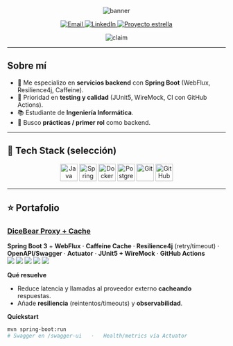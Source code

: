<!-- ====== HERO / BANNER ====== -->
<p align="center">
  <img src="https://capsule-render.vercel.app/api?type=rect&color=0:0ea5e9,100:16a34a&height=110&section=header&text=Jesús%20R.%20|%20Backend%20Developer&fontColor=ffffff&fontSize=32&fontAlignY=55&desc=Java%20·%20Spring%20Boot%20·%20APIs%20resilientes&descAlignY=85" alt="banner" />
</p>

<!-- ====== CTA ====== -->
<p align="center">
  <a href="mailto:villalbero14@gmail.com">
    <img src="https://img.shields.io/badge/Contáctame-Email-0ea5e9?style=for-the-badge&logo=gmail&logoColor=white&labelColor=111827" alt="Email" />
  </a>
  <a href="https://www.linkedin.com/in/TU-LINKEDIN-AQUI">
    <img src="https://img.shields.io/badge/LinkedIn-Conectemos-0A66C2?style=for-the-badge&logo=linkedin&logoColor=white&labelColor=111827" alt="LinkedIn" />
  </a>
  <a href="https://github.com/jesrammar/spring-dicebear-proxy-cache">
    <img src="https://img.shields.io/badge/Proyecto%20estrella-DiceBear%20Proxy-16a34a?style=for-the-badge&logo=spring&logoColor=white&labelColor=111827" alt="Proyecto estrella" />
  </a>
</p>

<!-- ====== ONE-LINER (marketing) ====== -->
<p align="center">
  <img src="https://readme-typing-svg.demolab.com?font=Fira+Code&size=20&pause=1100&center=true&vCenter=true&width=900&lines=Backend+Developer+enfocado+en+APIs+resilientes%2C+cach%C3%A9+y+pruebas;Java+%7C+Spring+Boot+%7C+WebFlux+%7C+Resilience4j;Estudiante+de+Ing.+Inform%C3%A1tica+%F0%9F%93%96" alt="claim" />
</p>

---

## Sobre mí
- 🎯 Me especializo en **servicios backend** con **Spring Boot** (WebFlux, Resilience4j, Caffeine).
- 🧪 Prioridad en **testing y calidad** (JUnit5, WireMock, CI con GitHub Actions).
- 📚 Estudiante de **Ingeniería Informática**.  
- 🔎 Busco **prácticas / primer rol** como backend.

---

## 🧰 Tech Stack (selección)
<p align="center">
  <img src="https://cdn.jsdelivr.net/gh/devicons/devicon/icons/java/java-original.svg" height="40" alt="Java"/>
  <img src="https://cdn.jsdelivr.net/gh/devicons/devicon/icons/spring/spring-original.svg" height="40" alt="Spring"/>
  <img src="https://cdn.jsdelivr.net/gh/devicons/devicon/icons/docker/docker-original.svg" height="40" alt="Docker"/>
  <img src="https://cdn.jsdelivr.net/gh/devicons/devicon/icons/postgresql/postgresql-original.svg" height="40" alt="PostgreSQL"/>
  <img src="https://cdn.jsdelivr.net/gh/devicons/devicon/icons/git/git-original.svg" height="40" alt="Git"/>
  <img src="https://cdn.jsdelivr.net/gh/devicons/devicon/icons/github/github-original.svg" height="40" alt="GitHub"/>
</p>

---

## ⭐ Portafolio
### [DiceBear Proxy + Cache](https://github.com/jesrammar/spring-dicebear-proxy-cache)
**Spring Boot 3** + **WebFlux** · **Caffeine Cache** · **Resilience4j** (retry/timeout) · **OpenAPI/Swagger** · **Actuator** · **JUnit5 + WireMock** · **GitHub Actions**  
<img src="https://img.shields.io/badge/Java-21-111827?style=flat&logo=openjdk&logoColor=white"> <img src="https://img.shields.io/badge/Spring_Boot-3.x-111827?style=flat&logo=springboot&logoColor=16a34a"> <img src="https://img.shields.io/badge/Caffeine-Cache-111827?style=flat"> <img src="https://img.shields.io/badge/Resilience4j-Retry%2FTimeout-111827?style=flat"> <img src="https://img.shields.io/badge/Docs-OpenAPI%2FSwagger-111827?style=flat">

**Qué resuelve**
- Reduce latencia y llamadas al proveedor externo **cacheando** respuestas.
- Añade **resiliencia** (reintentos/timeouts) y **observabilidad**.

**Quickstart**
```bash
mvn spring-boot:run
# Swagger en /swagger-ui   ·   Health/metrics vía Actuator
